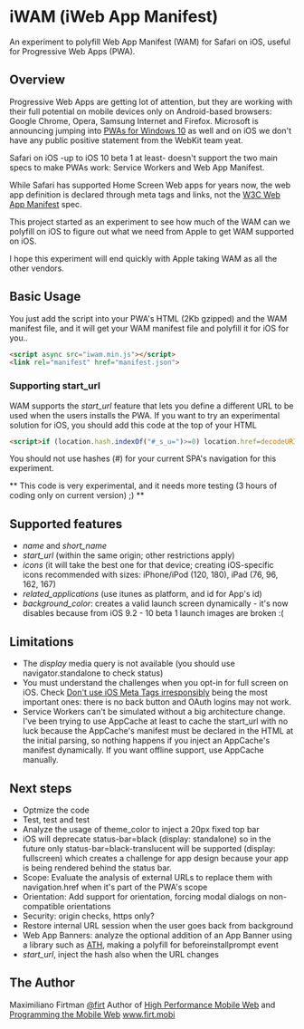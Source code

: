 # iWAM (iWeb App Manifest)
An experiment to polyfill Web App Manifest (WAM) for Safari on iOS, useful for Progressive Web Apps (PWA).

## Overview

Progressive Web Apps are getting lot of attention, but they are working with their full potential on mobile devices only on Android-based browsers: 
Google Chrome, Opera, Samsung Internet and Firefox. Microsoft is announcing jumping into [PWAs for Windows 10](https://medium.com/web-on-the-edge/progressive-web-apps-on-windows-8d8eb68d524e) as well 
and on iOS we don't have any public positive statement from the WebKit team yeat. 

Safari on iOS -up to iOS 10 beta 1 at least- doesn't support the two main specs to make PWAs work: Service Workers and Web App Manifest.

While Safari has supported Home Screen Web apps for years now,  the web app definition is declared through meta tags and links, not the [W3C Web App Manifest](https://www.w3.org/TR/appmanifest/) spec.

This project started as an experiment to see how much of the WAM can we polyfill on iOS to figure out what we need from Apple to get WAM supported on iOS.

I hope this experiment will end quickly with Apple taking WAM as all the other vendors.

## Basic Usage

You just add the script into your PWA's HTML (2Kb gzipped) and the WAM manifest file, and it will get your WAM manifest file and polyfill it for iOS for you..

```html
<script async src="iwam.min.js"></script>
<link rel="manifest" href="manifest.json">
```

### Supporting start_url

WAM supports the *start_url* feature that lets you define a different URL to be used when the users installs the PWA. If you want to try an experimental solution for iOS, you should add this code at the top of your HTML

```html
<script>if (location.hash.indexOf("#_s_u=")>=0) location.href=decodeURIComponent(location.hash.substring(6));</script> 
```

You should not use hashes (#) for your current SPA's navigation for this experiment.

** This code is very experimental, and it needs more testing (3 hours of coding only on current version) ;) **

## Supported features

- *name* and *short_name*
- *start_url* (within the same origin; other restrictions apply)
- *icons* (it will take the best one for that device; creating iOS-specific icons
 recommended with sizes: iPhone/iPod (120, 180), iPad (76, 96, 162, 167)
- *related_applications* (use itunes as platform, and id for App's id)
- *background_color*: creates a valid launch screen dynamically - it's now disables because from iOS 9.2 - 10 beta 1 launch images are broken :(

## Limitations

- The *display* media query is not available (you should use navigator.standalone to check status)
- You must understand the challenges when you opt-in for full screen on iOS. Check [Don't use iOS Meta Tags irresponsibly](https://medium.com/@firt/dont-use-ios-web-app-meta-tag-irresponsibly-in-your-progressive-web-apps-85d70f4438cb) being the most important ones: there is no back button and OAuth logins may not work.
- Service Workers can't be simulated without a big architecture change. I've been trying to use AppCache at least to cache the start_url with no luck because the AppCache's manifest must be declared in the HTML at the initial parsing, so nothing happens if you inject an AppCache's manifest dynamically. If you want offline support, use AppCache manually. 

## Next steps

- Optmize the code
- Test, test and test
- Analyze the usage of theme_color to inject a 20px fixed top bar
- iOS will deprecate status-bar=black (display: standalone) so in the future only status-bar=black-translucent will be supported (display: fullscreen) which creates a challenge for app design because your app is being rendered behind the status bar.
- Scope: Evaluate the analysis of external URLs to replace them with navigation.href when it's part of the PWA's scope
- Orientation: Add support for orientation, forcing modal dialogs on non-compatible orientations 
- Security: origin checks, https only?
- Restore internal URL session when the user goes back from background
- Web App Banners: analyze the optional addition of an App Banner using a library such as [ATH](http://cubiq.org/add-to-home-screen), making a polyfill for beforeinstallprompt event
- *start_url*, inject the hash also when the URL changes

## The Author

Maximiliano Firtman
[@firt](http://www.twitter.com/firt)
Author of [High Performance Mobile Web](http://firt.mobi/hpmw) and [Programming the Mobile Web](http://firt.mobi/pmw)
www.firt.mobi 
